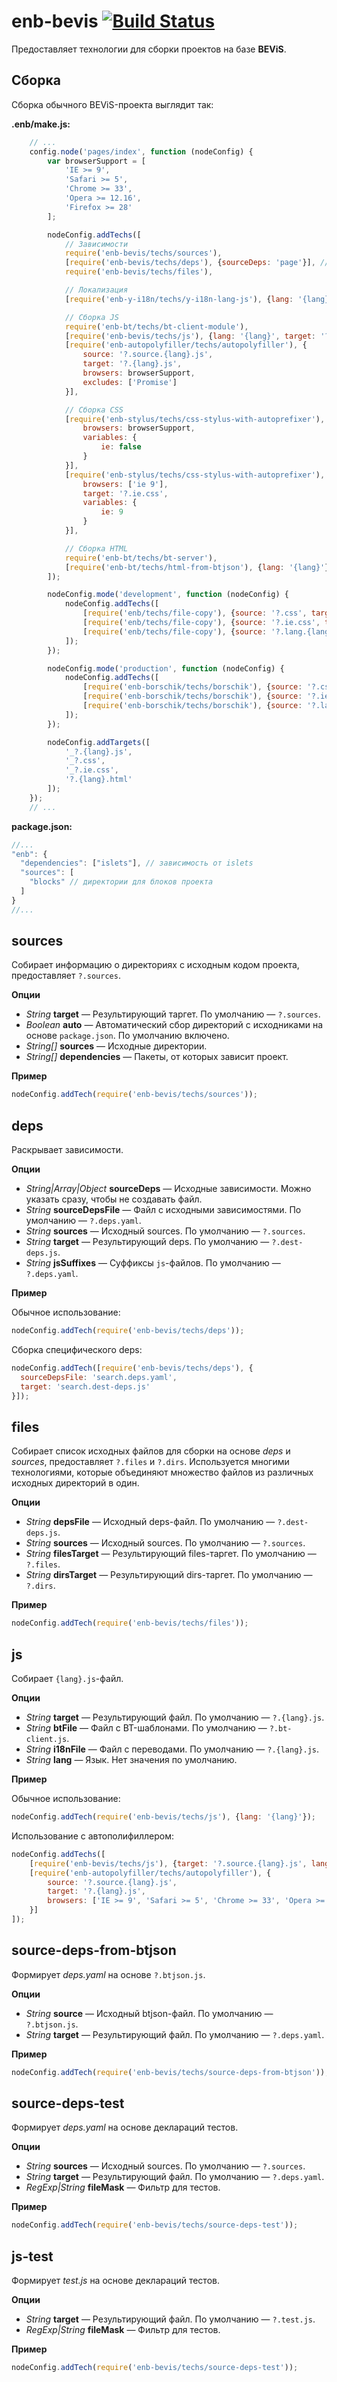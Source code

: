 enb-bevis [![Build Status](https://travis-ci.org/enb-make/enb-bevis.png?branch=master)](https://travis-ci.org/enb-make/enb-bevis)
==========

Предоставляет технологии для сборки проектов на базе **BEViS**.

Сборка
------

Сборка обычного BEViS-проекта выглядит так:

**.enb/make.js:**
```javascript
    // ...
    config.node('pages/index', function (nodeConfig) {
        var browserSupport = [
            'IE >= 9',
            'Safari >= 5',
            'Chrome >= 33',
            'Opera >= 12.16',
            'Firefox >= 28'
        ];

        nodeConfig.addTechs([
            // Зависимости
            require('enb-bevis/techs/sources'),
            [require('enb-bevis/techs/deps'), {sourceDeps: 'page'}], // начинаем сборку с блока page
            require('enb-bevis/techs/files'),

            // Локализация
            [require('enb-y-i18n/techs/y-i18n-lang-js'), {lang: '{lang}'}],

            // Сборка JS
            require('enb-bt/techs/bt-client-module'),
            [require('enb-bevis/techs/js'), {lang: '{lang}', target: '?.source.{lang}.js'}],
            [require('enb-autopolyfiller/techs/autopolyfiller'), {
                source: '?.source.{lang}.js',
                target: '?.{lang}.js',
                browsers: browserSupport,
                excludes: ['Promise']
            }],

            // Сборка CSS
            [require('enb-stylus/techs/css-stylus-with-autoprefixer'), {
                browsers: browserSupport,
                variables: {
                    ie: false
                }
            }],
            [require('enb-stylus/techs/css-stylus-with-autoprefixer'), {
                browsers: ['ie 9'],
                target: '?.ie.css',
                variables: {
                    ie: 9
                }
            }],

            // Сборка HTML
            require('enb-bt/techs/bt-server'),
            [require('enb-bt/techs/html-from-btjson'), {lang: '{lang}'}]
        ]);

        nodeConfig.mode('development', function (nodeConfig) {
            nodeConfig.addTechs([
                [require('enb/techs/file-copy'), {source: '?.css', target: '_?.css'}],
                [require('enb/techs/file-copy'), {source: '?.ie.css', target: '_?.ie.css'}],
                [require('enb/techs/file-copy'), {source: '?.lang.{lang}.js', target: '_?.lang.{lang}.js'}]
            ]);
        });

        nodeConfig.mode('production', function (nodeConfig) {
            nodeConfig.addTechs([
                [require('enb-borschik/techs/borschik'), {source: '?.css', target: '_?.css', freeze: true}],
                [require('enb-borschik/techs/borschik'), {source: '?.ie.css', target: '_?.ie.css', freeze: true}],
                [require('enb-borschik/techs/borschik'), {source: '?.lang.{lang}.js', target: '_?.lang.{lang}.js'}]
            ]);
        });

        nodeConfig.addTargets([
            '_?.{lang}.js',
            '_?.css',
            '_?.ie.css',
            '?.{lang}.html'
        ]);
    });
    // ...
```

**package.json:**
```javascript
//...
"enb": {
  "dependencies": ["islets"], // зависимость от islets
  "sources": [
    "blocks" // директории для блоков проекта
  ]
}
//...
```

sources
-------

Собирает информацию о директориях с исходным кодом проекта, предоставляет `?.sources`.

**Опции**

* *String* **target** — Результирующий таргет. По умолчанию — `?.sources`.
* *Boolean* **auto** — Автоматический сбор директорий с исходниками на основе `package.json`.
  По умолчанию включено.
* *String[]* **sources** — Исходные директории.
* *String[]* **dependencies** — Пакеты, от которых зависит проект.

**Пример**

```javascript
nodeConfig.addTech(require('enb-bevis/techs/sources'));
```

deps
----

Раскрывает зависимости.

**Опции**

* *String|Array|Object* **sourceDeps** — Исходные зависимости. Можно указать сразу, чтобы не создавать файл.
* *String* **sourceDepsFile** — Файл с исходными зависимостями. По умолчанию — `?.deps.yaml`.
* *String* **sources** — Исходный sources. По умолчанию — `?.sources`.
* *String* **target** — Результирующий deps. По умолчанию — `?.dest-deps.js`.
* *String* **jsSuffixes** — Суффиксы `js`-файлов. По умолчанию — `?.deps.yaml`.

**Пример**

Обычное использование:
```javascript
nodeConfig.addTech(require('enb-bevis/techs/deps'));
```

Сборка специфического deps:
```javascript
nodeConfig.addTech([require('enb-bevis/techs/deps'), {
  sourceDepsFile: 'search.deps.yaml',
  target: 'search.dest-deps.js'
}]);
```

files
-----

Собирает список исходных файлов для сборки на основе *deps* и *sources*, предоставляет `?.files` и `?.dirs`.
Используется многими технологиями, которые объединяют множество файлов из различных исходных директорий в один.

**Опции**

* *String* **depsFile** — Исходный deps-файл. По умолчанию — `?.dest-deps.js`.
* *String* **sources** — Исходный sources. По умолчанию — `?.sources`.
* *String* **filesTarget** — Результирующий files-таргет. По умолчанию — `?.files`.
* *String* **dirsTarget** — Результирующий dirs-таргет. По умолчанию — `?.dirs`.

**Пример**

```javascript
nodeConfig.addTech(require('enb-bevis/techs/files'));
```


js
---

Собирает `{lang}.js`-файл.

**Опции**

* *String* **target** — Результирующий файл. По умолчанию — `?.{lang}.js`.
* *String* **btFile** — Файл с BT-шаблонами. По умолчанию — `?.bt-client.js`.
* *String* **i18nFile** — Файл с переводами. По умолчанию — `?.{lang}.js`.
* *String* **lang** — Язык. Нет значения по умолчанию.

**Пример**

Обычное использование:
```javascript
nodeConfig.addTech(require('enb-bevis/techs/js'), {lang: '{lang}'});
```

Использование с автополифиллером:
```javascript
nodeConfig.addTechs([
    [require('enb-bevis/techs/js'), {target: '?.source.{lang}.js', lang: '{lang}'}],
    [require('enb-autopolyfiller/techs/autopolyfiller'), {
        source: '?.source.{lang}.js',
        target: '?.{lang}.js',
        browsers: ['IE >= 9', 'Safari >= 5', 'Chrome >= 33', 'Opera >= 12.16', 'Firefox >= 28']
    }]
]);
```

source-deps-from-btjson
-----------------------

Формирует *deps.yaml* на основе `?.btjson.js`.

**Опции**

* *String* **source** — Исходный btjson-файл. По умолчанию — `?.btjson.js`.
* *String* **target** — Результирующий файл. По умолчанию — `?.deps.yaml`.

**Пример**

```javascript
nodeConfig.addTech(require('enb-bevis/techs/source-deps-from-btjson'));
```

source-deps-test
----------------

Формирует *deps.yaml* на основе деклараций тестов.

**Опции**

* *String* **sources** — Исходный sources. По умолчанию — `?.sources`.
* *String* **target** — Результирующий файл. По умолчанию — `?.deps.yaml`.
* *RegExp|String* **fileMask** — Фильтр для тестов.

**Пример**

```javascript
nodeConfig.addTech(require('enb-bevis/techs/source-deps-test'));
```

js-test
-------

Формирует *test.js* на основе деклараций тестов.

**Опции**

* *String* **target** — Результирующий файл. По умолчанию — `?.test.js`.
* *RegExp|String* **fileMask** — Фильтр для тестов.

**Пример**

```javascript
nodeConfig.addTech(require('enb-bevis/techs/source-deps-test'));
```
